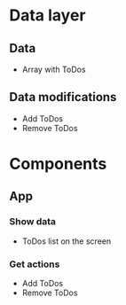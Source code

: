 # Data layer

## Data

- Array with ToDos

## Data modifications

- Add ToDos
- Remove ToDos

# Components

## App

### Show data

- ToDos list on the screen

### Get actions

- Add ToDos
- Remove ToDos
